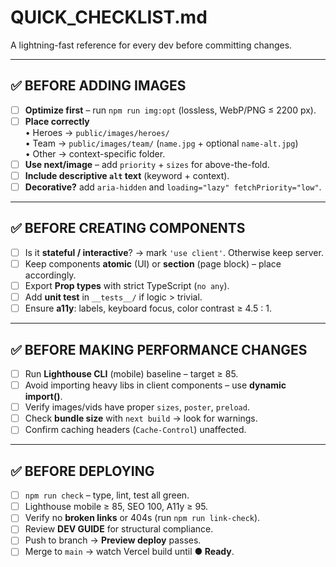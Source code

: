 # QUICK_CHECKLIST.md

A lightning-fast reference for every dev before committing changes.

---

## ✅ BEFORE ADDING IMAGES
- [ ] **Optimize first** – run `npm run img:opt` (lossless, WebP/PNG ≤ 2200 px).
- [ ] **Place correctly**  
  • Heroes → `public/images/heroes/`  
  • Team → `public/images/team/` (`name.jpg` + optional `name-alt.jpg`)  
  • Other → context-specific folder.
- [ ] **Use next/image** – add `priority` + `sizes` for above-the-fold.
- [ ] **Include descriptive `alt` text** (keyword + context).
- [ ] **Decorative?** add `aria-hidden` and `loading="lazy" fetchPriority="low"`.

---

## ✅ BEFORE CREATING COMPONENTS
- [ ] Is it **stateful / interactive**? → mark `'use client'`. Otherwise keep server.
- [ ] Keep components **atomic** (UI) or **section** (page block) – place accordingly.
- [ ] Export **Prop types** with strict TypeScript (`no any`).
- [ ] Add **unit test** in `__tests__/` if logic > trivial.
- [ ] Ensure **a11y**: labels, keyboard focus, color contrast ≥ 4.5 : 1.

---

## ✅ BEFORE MAKING PERFORMANCE CHANGES
- [ ] Run **Lighthouse CLI** (mobile) baseline – target ≥ 85.
- [ ] Avoid importing heavy libs in client components – use **dynamic import()**.
- [ ] Verify images/vids have proper `sizes`, `poster`, `preload`.
- [ ] Check **bundle size** with `next build` → look for warnings.
- [ ] Confirm caching headers (`Cache-Control`) unaffected.

---

## ✅ BEFORE DEPLOYING
- [ ] `npm run check` – type, lint, test all green.
- [ ] Lighthouse mobile ≥ 85, SEO 100, A11y ≥ 95.
- [ ] Verify no **broken links** or 404s (run `npm run link-check`).
- [ ] Review **DEV GUIDE** for structural compliance.
- [ ] Push to branch → **Preview deploy** passes.
- [ ] Merge to `main` → watch Vercel build until **● Ready**.
